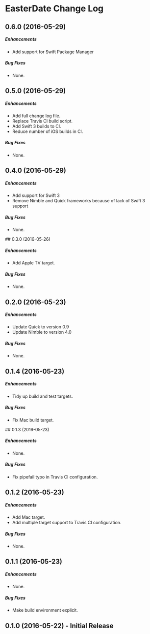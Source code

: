 # EasterDate Change Log

## 0.6.0 (2016-05-29)

##### Enhancements

* Add support for Swift Package Manager

##### Bug Fixes

* None.

## 0.5.0 (2016-05-29)

##### Enhancements

* Add full change log file.
* Replace Travis CI build script.
* Add Swift 3 builds to CI.
* Reduce number of iOS builds in CI.

##### Bug Fixes

* None.

## 0.4.0 (2016-05-29)

##### Enhancements

* Add support for Swift 3
* Remove Nimble and Quick frameworks because of lack of Swift 3 support

##### Bug Fixes

* None.

## 0.3.0 (2016-05-26)

##### Enhancements

* Add Apple TV target.

##### Bug Fixes

* None.

## 0.2.0 (2016-05-23)

##### Enhancements

* Update Quick to version 0.9
* Update Nimble to version 4.0

##### Bug Fixes

* None.

## 0.1.4 (2016-05-23)

##### Enhancements

* Tidy up build and test targets.

##### Bug Fixes

* Fix Mac build target.

## 0.1.3 (2016-05-23)

##### Enhancements

* None.

##### Bug Fixes

* Fix pipefail typo in Travis CI configuration.

## 0.1.2 (2016-05-23)

##### Enhancements

* Add Mac target.
* Add multiple target support to Travis CI configuration.

##### Bug Fixes

* None.

## 0.1.1 (2016-05-23)

##### Enhancements

* None.

##### Bug Fixes

* Make build environment explicit.

## 0.1.0 (2016-05-22) - Initial Release
